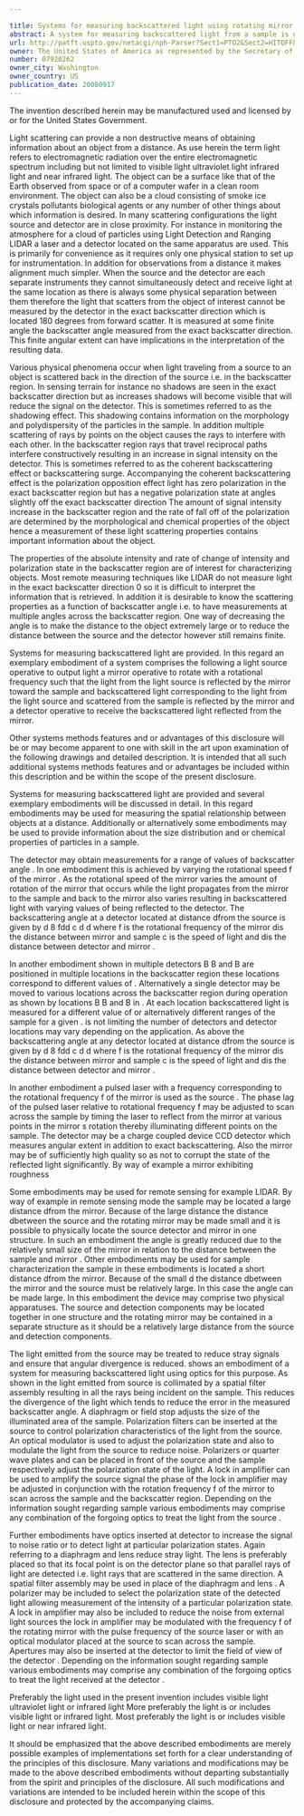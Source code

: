 ```yaml
---

title: Systems for measuring backscattered light using rotating mirror
abstract: A system for measuring backscattered light from a sample is given. Light is output from a light source towards a rotating mirror, and then reflected by the rotating mirror towards the sample. The sample reflects backscattered light back towards the rotating mirror, which, having moved during the time it took for the light to propagate from the mirror to the sample and back, reflects the backscattered light to a detector located at a physical separation from the light source. The detected backscattered light may be analyzed to determine various properties of the sample.
url: http://patft.uspto.gov/netacgi/nph-Parser?Sect1=PTO2&Sect2=HITOFF&p=1&u=%2Fnetahtml%2FPTO%2Fsearch-adv.htm&r=1&f=G&l=50&d=PALL&S1=07920262&OS=07920262&RS=07920262
owner: The United States of America as represented by the Secretary of the Army
number: 07920262
owner_city: Washington
owner_country: US
publication_date: 20080917
---
```

The invention described herein may be manufactured used and licensed by or for the United States Government.

Light scattering can provide a non destructive means of obtaining information about an object from a distance. As use herein the term light refers to electromagnetic radiation over the entire electromagnetic spectrum including but not limited to visible light ultraviolet light infrared light and near infrared light. The object can be a surface like that of the Earth observed from space or of a computer wafer in a clean room environment. The object can also be a cloud consisting of smoke ice crystals pollutants biological agents or any number of other things about which information is desired. In many scattering configurations the light source and detector are in close proximity. For instance in monitoring the atmosphere for a cloud of particles using Light Detection and Ranging LIDAR a laser and a detector located on the same apparatus are used. This is primarily for convenience as it requires only one physical station to set up for instrumentation. In addition for observations from a distance it makes alignment much simpler. When the source and the detector are each separate instruments they cannot simultaneously detect and receive light at the same location as there is always some physical separation between them therefore the light that scatters from the object of interest cannot be measured by the detector in the exact backscatter direction which is located 180 degrees from forward scatter. It is measured at some finite angle the backscatter angle measured from the exact backscatter direction. This finite angular extent can have implications in the interpretation of the resulting data.

Various physical phenomena occur when light traveling from a source to an object is scattered back in the direction of the source i.e. in the backscatter region. In sensing terrain for instance no shadows are seen in the exact backscatter direction but as increases shadows will become visible that will reduce the signal on the detector. This is sometimes referred to as the shadowing effect. This shadowing contains information on the morphology and polydispersity of the particles in the sample. In addition multiple scattering of rays by points on the object causes the rays to interfere with each other. In the backscatter region rays that travel reciprocal paths interfere constructively resulting in an increase in signal intensity on the detector. This is sometimes referred to as the coherent backscattering effect or backscattering surge. Accompanying the coherent backscattering effect is the polarization opposition effect light has zero polarization in the exact backscatter region but has a negative polarization state at angles slightly off the exact backscatter direction The amount of signal intensity increase in the backscatter region and the rate of fall off of the polarization are determined by the morphological and chemical properties of the object hence a measurement of these light scattering properties contains important information about the object.

The properties of the absolute intensity and rate of change of intensity and polarization state in the backscatter region are of interest for characterizing objects. Most remote measuring techniques like LIDAR do not measure light in the exact backscatter direction 0 so it is difficult to interpret the information that is retrieved. In addition it is desirable to know the scattering properties as a function of backscatter angle i.e. to have measurements at multiple angles across the backscatter region. One way of decreasing the angle is to make the distance to the object extremely large or to reduce the distance between the source and the detector however still remains finite.

Systems for measuring backscattered light are provided. In this regard an exemplary embodiment of a system comprises the following a light source operative to output light a mirror operative to rotate with a rotational frequency such that the light from the light source is reflected by the mirror toward the sample and backscattered light corresponding to the light from the light source and scattered from the sample is reflected by the mirror and a detector operative to receive the backscattered light reflected from the mirror.

Other systems methods features and or advantages of this disclosure will be or may become apparent to one with skill in the art upon examination of the following drawings and detailed description. It is intended that all such additional systems methods features and or advantages be included within this description and be within the scope of the present disclosure.

Systems for measuring backscattered light are provided and several exemplary embodiments will be discussed in detail. In this regard embodiments may be used for measuring the spatial relationship between objects at a distance. Additionally or alternatively some embodiments may be used to provide information about the size distribution and or chemical properties of particles in a sample.

The detector may obtain measurements for a range of values of backscatter angle . In one embodiment this is achieved by varying the rotational speed f of the mirror . As the rotational speed of the mirror varies the amount of rotation of the mirror that occurs while the light propagates from the mirror to the sample and back to the mirror also varies resulting in backscattered light with varying values of being reflected to the detector. The backscattering angle at a detector located at distance dfrom the source is given by d 8 fdd c d d where f is the rotational frequency of the mirror dis the distance between mirror and sample c is the speed of light and dis the distance between detector and mirror .

In another embodiment shown in multiple detectors B B and B are positioned in multiple locations in the backscatter region these locations correspond to different values of . Alternatively a single detector may be moved to various locations across the backscatter region during operation as shown by locations B B and B in . At each location backscattered light is measured for a different value of or alternatively different ranges of the sample for a given . is not limiting the number of detectors and detector locations may vary depending on the application. As above the backscattering angle at any detector located at distance dfrom the source is given by d 8 fdd c d d where f is the rotational frequency of the mirror dis the distance between mirror and sample c is the speed of light and dis the distance between detector and mirror .

In another embodiment a pulsed laser with a frequency corresponding to the rotational frequency f of the mirror is used as the source . The phase lag of the pulsed laser relative to rotational frequency f may be adjusted to scan across the sample by timing the laser to reflect from the mirror at various points in the mirror s rotation thereby illuminating different points on the sample. The detector may be a charge coupled device CCD detector which measures angular extent in addition to exact backscattering. Also the mirror may be of sufficiently high quality so as not to corrupt the state of the reflected light significantly. By way of example a mirror exhibiting roughness 

Some embodiments may be used for remote sensing for example LIDAR. By way of example in remote sensing mode the sample may be located a large distance dfrom the mirror. Because of the large distance the distance dbetween the source and the rotating mirror may be made small and it is possible to physically locate the source detector and mirror in one structure. In such an embodiment the angle is greatly reduced due to the relatively small size of the mirror in relation to the distance between the sample and mirror . Other embodiments may be used for sample characterization the sample in these embodiments is located a short distance dfrom the mirror. Because of the small d the distance dbetween the mirror and the source must be relatively large. In this case the angle can be made large. In this embodiment the device may comprise two physical apparatuses. The source and detection components may be located together in one structure and the rotating mirror may be contained in a separate structure as it should be a relatively large distance from the source and detection components.

The light emitted from the source may be treated to reduce stray signals and ensure that angular divergence is reduced. shows an embodiment of a system for measuring backscattered light using optics for this purpose. As shown in the light emitted from source is collimated by a spatial filter assembly resulting in all the rays being incident on the sample. This reduces the divergence of the light which tends to reduce the error in the measured backscatter angle. A diaphragm or field stop adjusts the size of the illuminated area of the sample. Polarization filters can be inserted at the source to control polarization characteristics of the light from the source. An optical modulator is used to adjust the polarization state and also to modulate the light from the source to reduce noise. Polarizers or quarter wave plates and can be placed in front of the source and the sample respectively adjust the polarization state of the light. A lock in amplifier can be used to amplify the source signal the phase of the lock in amplifier may be adjusted in conjunction with the rotation frequency f of the mirror to scan across the sample and the backscatter region. Depending on the information sought regarding sample various embodiments may comprise any combination of the forgoing optics to treat the light from the source .

Further embodiments have optics inserted at detector to increase the signal to noise ratio or to detect light at particular polarization states. Again referring to a diaphragm and lens reduce stray light. The lens is preferably placed so that its focal point is on the detector plane so that parallel rays of light are detected i.e. light rays that are scattered in the same direction. A spatial filter assembly may be used in place of the diaphragm and lens . A polarizer may be included to select the polarization state of the detected light allowing measurement of the intensity of a particular polarization state. A lock in amplifier may also be included to reduce the noise from external light sources the lock in amplifier may be modulated with the frequency f of the rotating mirror with the pulse frequency of the source laser or with an optical modulator placed at the source to scan across the sample. Apertures may also be inserted at the detector to limit the field of view of the detector . Depending on the information sought regarding sample various embodiments may comprise any combination of the forgoing optics to treat the light received at the detector .

Preferably the light used in the present invention includes visible light ultraviolet light or infrared light More preferably the light is or includes visible light or infrared light. Most preferably the light is or includes visible light or near infrared light.

It should be emphasized that the above described embodiments are merely possible examples of implementations set forth for a clear understanding of the principles of this disclosure. Many variations and modifications may be made to the above described embodiments without departing substantially from the spirit and principles of the disclosure. All such modifications and variations are intended to be included herein within the scope of this disclosure and protected by the accompanying claims.

